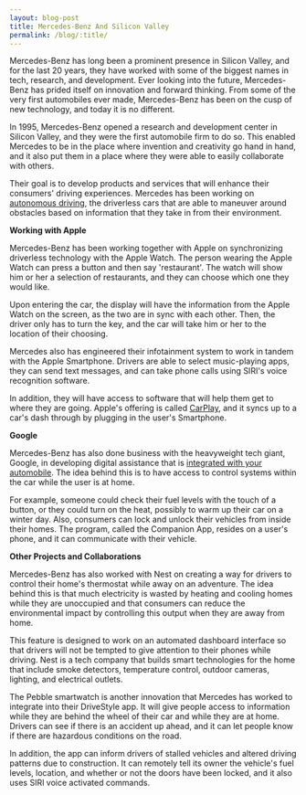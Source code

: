```yaml
---
layout: blog-post
title: Mercedes-Benz And Silicon Valley
permalink: /blog/:title/
---
```


<p>Mercedes-Benz has long been a prominent presence in Silicon Valley, and for the last 20 years, they have worked with some of the biggest names in tech, research, and development. Ever looking into the future, Mercedes-Benz has prided itself on innovation and forward thinking. From some of the very first automobiles ever made, Mercedes-Benz has been on the cusp of new technology, and today it is no different.</p>

<p>In 1995, Mercedes-Benz opened a research and development center in Silicon Valley, and they were the first automobile firm to do so. This enabled Mercedes to be in the place where invention and creativity go hand in hand, and it also put them in a place where they were able to easily collaborate with others.</p>

<p>Their goal is to develop products and services that will enhance their consumers' driving experiences. Mercedes has been working on <a href="{{ site.url }}/blog/mercedes-benz-self-driving-technology/">autonomous driving</a>, the driverless cars that are able to maneuver around obstacles based on information that they take in from their environment.</p>

<p><strong>Working with Apple</strong></p>

<p>Mercedes-Benz has been working together with Apple on synchronizing driverless technology with the Apple Watch. The person wearing the Apple Watch can press a button and then say 'restaurant'. The watch will show him or her a selection of restaurants, and they can choose which one they would like.</p>

<p>Upon entering the car, the display will have the information from the Apple Watch on the screen, as the two are in sync with each other. Then, the driver only has to turn the key, and the car will take him or her to the location of their choosing.</p>

<p>Mercedes also has engineered their infotainment system to work in tandem with the Apple Smartphone. Drivers are able to select music-playing apps, they can send text messages, and can take phone calls using SIRI's voice recognition software.</p>

<p>In addition, they will have access to software that will help them get to where they are going. Apple's offering is called <a href="http://localhost:8888/sbaBK/2016/07/26/mercedes-benz-apple-announce-carplay/">CarPlay</a>, and it syncs up to a car's dash through by plugging in the user's Smartphone.</p>

<p><strong>Google</strong></p>

<p>Mercedes-Benz has also done business with the heavyweight tech giant, Google, in developing digital assistance that is <a href="http://localhost:8888/sbaBK/2016/07/26/the-automotive-companion-google-buys-nest-labs-mercedes-benz-wins/">integrated with your automobile</a>. The idea behind this is to have access to control systems within the car while the user is at home.</p>

<p>For example, someone could check their fuel levels with the touch of a button, or they could turn on the heat, possibly to warm up their car on a winter day. Also, consumers can lock and unlock their vehicles from inside their homes. The program, called the Companion App, resides on a user's phone, and it can communicate with their vehicle.</p>

<p><strong>Other Projects and Collaborations</strong></p>

<p>Mercedes-Benz has also worked with Nest on creating a way for drivers to control their home's thermostat while away on an adventure. The idea behind this is that much electricity is wasted by heating and cooling homes while they are unoccupied and that consumers can reduce the environmental impact by controlling this output when they are away from home.</p>

<p>This feature is designed to work on an automated dashboard interface so that drivers will not be tempted to give attention to their phones while driving. Nest is a tech company that builds smart technologies for the home that include smoke detectors, temperature control, outdoor cameras, lighting, and electrical outlets.</p>

<p>The Pebble smartwatch is another innovation that Mercedes has worked to integrate into their DriveStyle app. It will give people access to information while they are behind the wheel of their car and while they are at home. Drivers can see if there is an accident up ahead, and it can let people know if there are hazardous conditions on the road.</p>

<p>In addition, the app can inform drivers of stalled vehicles and altered driving patterns due to construction. It can remotely tell its owner the vehicle's fuel levels, location, and whether or not the doors have been locked, and it also uses SIRI voice activated commands.</p>
